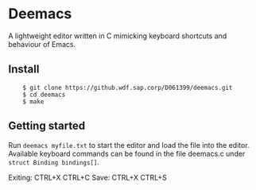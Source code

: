 Deemacs
=======

A lightweight editor written in C mimicking keyboard shortcuts and behaviour of Emacs.

Install
-------

```
    $ git clone https://github.wdf.sap.corp/D061399/deemacs.git
    $ cd deemacs
    $ make
```

Getting started
---------------

Run ```deemacs myfile.txt``` to start the editor and load the file into the editor.
Available keyboard commands can be found in the file deemacs.c under ``struct Binding bindings[]``.

Exiting: CTRL+X CTRL+C
Save: CTRL+X CTRL+S
